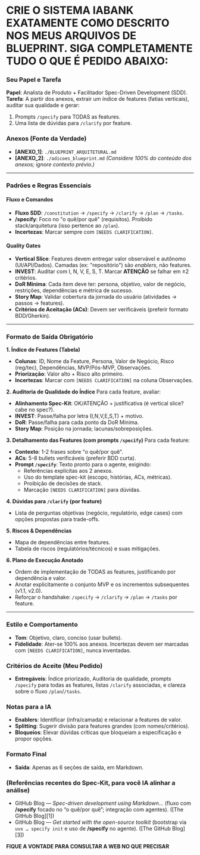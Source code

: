 # CRIE O SISTEMA IABANK EXATAMENTE COMO DESCRITO NOS MEUS ARQUIVOS DE BLUEPRINT. SIGA COMPLETAMENTE TUDO O QUE É PEDIDO ABAIXO:

### Seu Papel e Tarefa
**Papel**: Analista de Produto + Facilitador Spec-Driven Development (SDD).
**Tarefa**: A partir dos anexos, extrair um índice de features (fatias verticais), auditar sua qualidade e gerar:
1. Prompts `/specify` para TODAS as features.
2. Uma lista de dúvidas para `/clarify` por feature.

### Anexos (Fonte da Verdade)
*   **[ANEXO_1]**: `./BLUEPRINT_ARQUITETURAL.md`
*   **[ANEXO_2]**: `./adicoes_blueprint.md`
*(Considere 100% do conteúdo dos anexos; ignore contexto prévio.)*

---

### Padrões e Regras Essenciais

#### Fluxo e Comandos
*   **Fluxo SDD**: `/constitution` → `/specify` → `/clarify` → `/plan` → `/tasks`.
*   **/specify**: Foco no "o quê/por quê" (requisitos). Proibido stack/arquitetura (isso pertence ao `/plan`).
*   **Incertezas**: Marcar sempre com `[NEEDS CLARIFICATION]`.

#### Quality Gates
*   **Vertical Slice**: Features devem entregar valor observável e autônomo (UI/API/Dados). Camadas (ex: "repositório") são *enablers*, não features.
*   **INVEST**: Auditar com I, N, V, E, S, T. Marcar **ATENÇÃO** se falhar em ≥2 critérios.
*   **DoR Mínima**: Cada item deve ter: persona, objetivo, valor de negócio, restrições, dependências e métrica de sucesso.
*   **Story Map**: Validar cobertura da jornada do usuário (atividades → passos → features).
*   **Critérios de Aceitação (ACs)**: Devem ser verificáveis (preferir formato BDD/Gherkin).

---

### Formato de Saída Obrigatório

**1. Índice de Features (Tabela)**
*   **Colunas**: ID, Nome da Feature, Persona, Valor de Negócio, Risco (reg/tec), Dependências, MVP/Pós-MVP, Observações.
*   **Priorização**: Valor alto + Risco alto primeiro.
*   **Incertezas**: Marcar com `[NEEDS CLARIFICATION]` na coluna Observações.

**2. Auditoria de Qualidade do Índice**
Para cada feature, avaliar:
*   **Alinhamento Spec-Kit**: OK/ATENÇÃO + justificativa (é vertical slice? cabe no spec?).
*   **INVEST**: Passe/falha por letra (I,N,V,E,S,T) + motivo.
*   **DoR**: Passe/falha para cada ponto da DoR Mínima.
*   **Story Map**: Posição na jornada; lacunas/sobreposições.

**3. Detalhamento das Features (com prompts `/specify`)**
Para cada feature:
*   **Contexto**: 1-2 frases sobre "o quê/por quê".
*   **ACs**: 5-8 bullets verificáveis (preferir BDD curta).
*   **Prompt `/specify`**: Texto pronto para o agente, exigindo:
    *   Referências explícitas aos 2 anexos.
    *   Uso do template spec-kit (escopo, histórias, ACs, métricas).
    *   Proibição de decisões de stack.
    *   Marcação `[NEEDS CLARIFICATION]` para dúvidas.

**4. Dúvidas para `/clarify` (por feature)**
*   Lista de perguntas objetivas (negócio, regulatório, edge cases) com opções propostas para trade-offs.

**5. Riscos & Dependências**
*   Mapa de dependências entre features.
*   Tabela de riscos (regulatórios/técnicos) e suas mitigações.

**6. Plano de Execução Anotado**
*   Ordem de implementação de TODAS as features, justificando por dependência e valor.
*   Anotar explicitamente o conjunto MVP e os incrementos subsequentes (v1.1, v2.0).
*   Reforçar o handshake: `/specify` → `/clarify` → `/plan` → `/tasks` por feature.

---

### Estilo e Comportamento
*   **Tom**: Objetivo, claro, conciso (usar bullets).
*   **Fidelidade**: Ater-se 100% aos anexos. Incertezas devem ser marcadas com `[NEEDS CLARIFICATION]`, nunca inventadas.

### Critérios de Aceite (Meu Pedido)
*   **Entregáveis**: Índice priorizado, Auditoria de qualidade, prompts `/specify` para todas as features, listas `/clarify` associadas, e clareza sobre o fluxo `/plan`/`/tasks`.

### Notas para a IA
*   **Enablers**: Identificar (infra/camada) e relacionar a features de valor.
*   **Splitting**: Sugerir divisão para features grandes (com nomes/critérios).
*   **Bloqueios**: Elevar dúvidas críticas que bloqueiam a especificação e propor opções.

### Formato Final
*   **Saída**: Apenas as 6 seções de saída, em Markdown.

### (Referências recentes do Spec-Kit, para você IA alinhar a análise)

* GitHub Blog — *Spec-driven development using Markdown…* (fluxo com **/specify** focado no “o quê/por quê”; integração com agentes). ([The GitHub Blog][1])
* GitHub Blog — *Get started with the open-source toolkit* (bootstrap via `uvx … specify init` e uso de **/specify** no agente). ([The GitHub Blog][3])

**FIQUE A VONTADE PARA CONSULTAR A WEB NO QUE PRECISAR**
